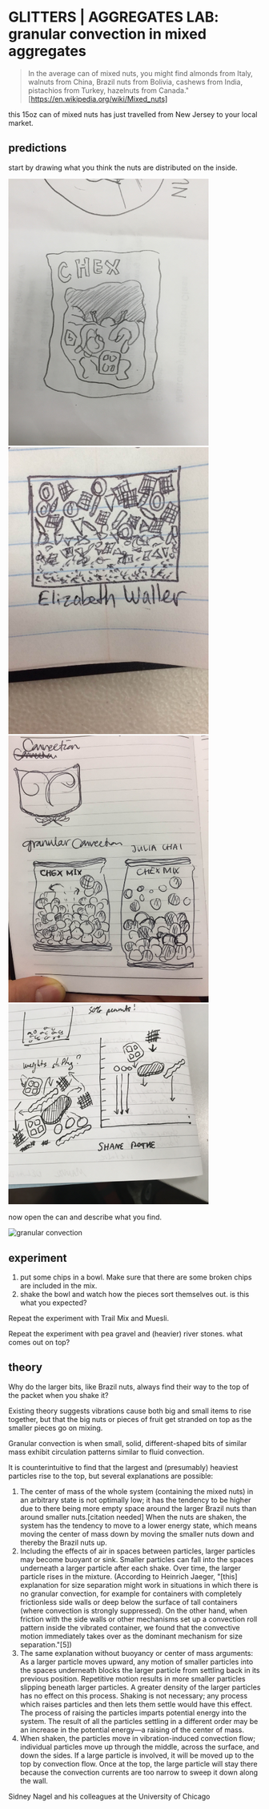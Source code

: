 # GLITTERS | AGGREGATES LAB: granular convection in mixed aggregates


> In the average can of mixed nuts, you might find almonds from Italy, walnuts from China, Brazil nuts from Bolivia, cashews from India, pistachios from Turkey, hazelnuts from Canada."
> [https://en.wikipedia.org/wiki/Mixed_nuts]

this 15oz can of mixed nuts has just travelled from New Jersey to your local market.

## predictions

start by drawing what you think the nuts are distributed on the inside.

<img alt="Caleb" src="imgs/caleb_1.jpg" width="400px">
<img alt="Elizabeth" src="imgs/elizabeth_waller.JPG" width="400px">
<img alt="Julia" src="imgs/julia_chai.JPG" width="400px">
<img alt="Shane" src="imgs/shane_rothe.JPG" width="400px">


now open the can and describe what you find.

![granular convection](http://media.metro.net.s3.amazonaws.com/doug/imgs/mixednuts.jpg)

## experiment

1. put some chips in a bowl. Make sure that there are some broken chips are included in the mix.
2. shake the bowl and watch how the pieces sort themselves out. is this what you expected?


Repeat the experiment with Trail Mix and Muesli.

Repeat the experiment with pea gravel and (heavier) river stones. what comes out on top?

## theory

Why do the larger bits, like Brazil nuts, always find their way to the top of the packet when you shake it?

Existing theory suggests vibrations cause both big and small items to rise together, but that the big nuts or pieces of fruit get stranded on top as the smaller pieces go on mixing.

Granular convection is when small, solid, different-shaped bits of similar mass exhibit circulation patterns similar to fluid convection.

It is counterintuitive to find that the largest and (presumably) heaviest particles rise to the top, but several explanations are possible:

1. The center of mass of the whole system (containing the mixed nuts) in an arbitrary state is not optimally low; it has the tendency to be higher due to there being more empty space around the larger Brazil nuts than around smaller nuts.[citation needed] When the nuts are shaken, the system has the tendency to move to a lower energy state, which means moving the center of mass down by moving the smaller nuts down and thereby the Brazil nuts up.
2. Including the effects of air in spaces between particles, larger particles may become buoyant or sink. Smaller particles can fall into the spaces underneath a larger particle after each shake. Over time, the larger particle rises in the mixture. (According to Heinrich Jaeger, "[this] explanation for size separation might work in situations in which there is no granular convection, for example for containers with completely frictionless side walls or deep below the surface of tall containers (where convection is strongly suppressed). On the other hand, when friction with the side walls or other mechanisms set up a convection roll pattern inside the vibrated container, we found that the convective motion immediately takes over as the dominant mechanism for size separation."[5])
3. The same explanation without buoyancy or center of mass arguments: As a larger particle moves upward, any motion of smaller particles into the spaces underneath blocks the larger particle from settling back in its previous position. Repetitive motion results in more smaller particles slipping beneath larger particles. A greater density of the larger particles has no effect on this process. Shaking is not necessary; any process which raises particles and then lets them settle would have this effect. The process of raising the particles imparts potential energy into the system. The result of all the particles settling in a different order may be an increase in the potential energy—a raising of the center of mass.
4. When shaken, the particles move in vibration-induced convection flow; individual particles move up through the middle, across the surface, and down the sides. If a large particle is involved, it will be moved up to the top by convection flow. Once at the top, the large particle will stay there because the convection currents are too narrow to sweep it down along the wall.

Sidney Nagel and his colleagues at the University of Chicago
